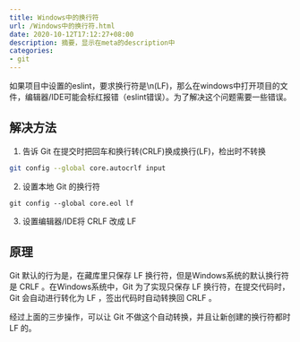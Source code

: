 ```yaml
---
title: Windows中的换行符
url: /Windows中的换行符.html
date: 2020-10-12T17:12:27+08:00
description: 摘要，显示在meta的description中
categories:
- git
---
```


如果项目中设置的eslint，要求换行符是\n(LF)，那么在windows中打开项目的文件，编辑器/IDE可能会标红报错（eslint错误）。为了解决这个问题需要一些错误。

## 解决方法

1. 告诉 Git 在提交时把回车和换行转(CRLF)换成换行(LF)，检出时不转换
```bash
git config --global core.autocrlf input
```

2. 设置本地 Git 的换行符
```
git config --global core.eol lf
```

3. 设置编辑器/IDE将 CRLF 改成 LF 

## 原理

Git 默认的行为是，在藏库里只保存 LF 换行符，但是Windows系统的默认换行符是 CRLF 。在Windows系统中，Git 为了实现只保存 LF 换行符，在提交代码时，Git 会自动进行转化为 LF ，签出代码时自动转换回 CRLF 。

经过上面的三步操作，可以让 Git 不做这个自动转换，并且让新创建的换行符都时 LF 的。